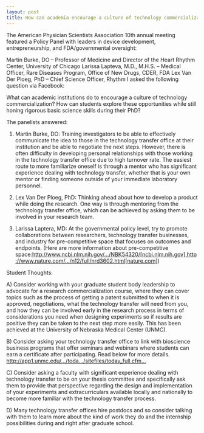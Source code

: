 ```yaml
---
layout: post
title: How can academia encourage a culture of technology commercialization?
---
```


The American Physician Scientists Association 10th annual meeting featured a Policy Panel with leaders in device development, entrepreneurship, and FDA/governmental oversight:

Martin Burke, DO – Professor of Medicine and Director of the Heart Rhythm Center, University of Chicago
Larissa Lapteva, M.D., M.H.S. – Medical Officer, Rare Diseases Program, Office of New Drugs, CDER, FDA
Lex Van Der Ploeg, PhD – Chief Science Officer, Rhythm
I asked the following question via Facebook:

What can academic institutions do to encourage a culture of technology commercialization? How can students explore these opportunities while still honing rigorous basic science skills during their PhD?

The panelists answered:

1) Martin Burke, DO: Training investigators to be able to effectively communicate the idea to those in the technology transfer office at their institution and be able to negotiate the next steps. However, there is often difficulty in developing personal relationships with those working in the technology transfer office due to high turnover rate. The easiest route to more familiarize oneself is through a mentor who has significant experience dealing with technology transfer, whether that is your own mentor or finding someone outside of your immediate laboratory personnel.

2) Lex Van Der Ploeg, PhD: Thinking ahead about how to develop a product while doing the research. One way is through mentoring from the technology transfer office, which can be achieved by asking them to be involved in your research team.

3) Larissa Laptera, MD: At the governmental policy level, try to promote collaborations between researchers, technology transfer businesses, and industry for pre-competitive space that focuses on outcomes and endpoints. (Here are more information about pre-competitive space:http://www.ncbi.nlm.nih.gov/…/NBK54320/[ncbi.nlm.nih.gov],http://www.nature.com/…/n12/full/nrd3602.html[nature.com])

Student Thoughts: 

A) Consider working with your graduate student body leadership to advocate for a research commercialization course, where they can cover topics such as the process of getting a patent submitted to when it is approved, negotiations, what the technology transfer will need from you, and how they can be involved early in the research process in terms of considerations you need when designing experiments so if results are positive they can be taken to the next step more easily. This has been achieved at the University of Nebraska Medical Center (UNMC).

B) Consider asking your technology transfer office to link with bioscience business programs that offer seminars and webinars where students can earn a certificate after participating. Read below for more details. http://app1.unmc.edu/…/toda…/sitefiles/today_full.cfm…

C) Consider asking a faculty with significant experience dealing with technology transfer to be on your thesis committee and specifically ask them to provide that perspective regarding the design and implementation of your experiments and extracurriculars available locally and nationally to become more familiar with the technology transfer process.

D) Many technology transfer offices hire postdocs and so consider talking with them to learn more about the kind of work they do and the internship possibilities during and right after graduate school.